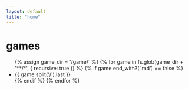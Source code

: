 ```yaml
---
layout: default
title: "home"
---
```


# games 
  <ul>
    {% assign game_dir = '/game/' %}
    {% for game in fs.glob(game_dir + '**/*', { recursive: true }) %}
      {% if game.end_with?('.md') == false %}
        <li>{{ game.split('/').last }}</li>
      {% endif %}
    {% endfor %}
  </ul>